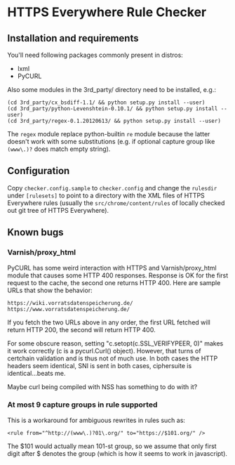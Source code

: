# HTTPS Everywhere Rule Checker

## Installation and requirements

You'll need following packages commonly present in distros:

* lxml
* PyCURL

Also some modules in the 3rd_party/ directory need to be installed, e.g.:

    (cd 3rd_party/cx_bsdiff-1.1/ && python setup.py install --user)
    (cd 3rd_party/python-Levenshtein-0.10.1/ && python setup.py install --user)
    (cd 3rd_party/regex-0.1.20120613/ && python setup.py install --user)

The `regex` module replace python-builtin `re` module because the latter
doesn't work with some substitutions (e.g. if optional capture group like
`(www\.)?` does match empty string).

## Configuration

Copy `checker.config.sample` to `checker.config` and change the `rulesdir`
under `[rulesets]` to point to a directory with the XML files of HTTPS
Everywhere rules (usually the `src/chrome/content/rules` of locally checked out
git tree of HTTPS Everywhere).

## Known bugs

### Varnish/proxy_html

PyCURL has some weird interaction with HTTPS and Varnish/proxy_html module that
causes some HTTP 400 responses. Response is OK for the first request to the
cache, the second one returns HTTP 400. Here are sample URLs that show the
behavior:

`https://wiki.vorratsdatenspeicherung.de/`  
`https://www.vorratsdatenspeicherung.de/`

If you fetch the two URLs above in any order, the first URL fetched will return
HTTP 200, the second will return HTTP 400.

For some obscure reason, setting "c.setopt(c.SSL_VERIFYPEER, 0)" makes it work
correctly (c is a pycurl.Curl() object). However, that turns of certchain
validation and is thus not of much use. In both cases the HTTP headers seem
identical, SNI is sent in both cases, ciphersuite is identical...beats me.

Maybe curl being compiled with NSS has something to do with it?

### At most 9 capture groups in rule supported

This is a workaround for ambiguous rewrites in rules such as:

    <rule from="^http://(www\.)?01\.org/" to="https://$101.org/" />

The $101 would actually mean 101-st group, so we assume that only first digit
after $ denotes the group (which is how it seems to work in javascript).
